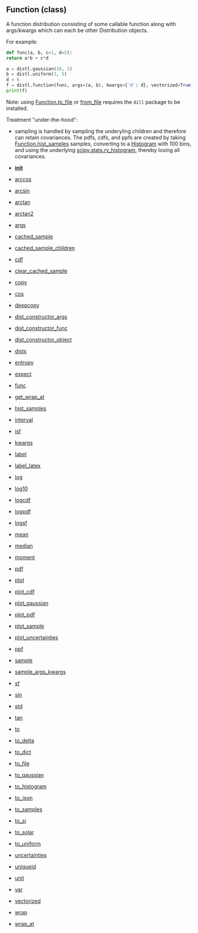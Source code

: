 ## Function (class)


A function distribution consisting of some callable function along with
args/kwargs which can each be other Distribution objects.

For example:

```py
def func(a, b, c=1, d=5):
return a*b + c*d

a = distl.gaussian(10, 2)
b = distl.uniform(3, 5)
d = 6
f = distl.function(func, args=(a, b), kwargs={'d': d}, vectorized=True)
print(f)
```

Note: using [Function.to_file](Function.to_file.md) or [from_file](from_file.md) requires the `dill` package
to be installed.

Treatment "under-the-hood":

* sampling is handled by sampling the underyling children and
therefore can retain covariances.  The pdfs, cdfs, and ppfs are
created by taking [Function.hist_samples](Function.hist_samples.md) samples,
converting to a [Histogram](Histogram.md) with 100 bins,
and using the underlying [scipy.stats.rv_histogram](https://docs.scipy.org/doc/scipy/reference/generated/scipy.stats.rv_histogram.html),
thereby losing all covariances.




* [__init__](Function.__init__.md)
* [arccos](Function.arccos.md)
* [arcsin](Function.arcsin.md)
* [arctan](Function.arctan.md)
* [arctan2](Function.arctan2.md)
* [args](Function.args.md)
* [cached_sample](Function.cached_sample.md)
* [cached_sample_children](Function.cached_sample_children.md)
* [cdf](Function.cdf.md)
* [clear_cached_sample](Function.clear_cached_sample.md)
* [copy](Function.copy.md)
* [cos](Function.cos.md)
* [deepcopy](Function.deepcopy.md)
* [dist_constructor_args](Function.dist_constructor_args.md)
* [dist_constructor_func](Function.dist_constructor_func.md)
* [dist_constructor_object](Function.dist_constructor_object.md)
* [dists](Function.dists.md)
* [entropy](Function.entropy.md)
* [expect](Function.expect.md)
* [func](Function.func.md)
* [get_wrap_at](Function.get_wrap_at.md)
* [hist_samples](Function.hist_samples.md)
* [interval](Function.interval.md)
* [isf](Function.isf.md)
* [kwargs](Function.kwargs.md)
* [label](Function.label.md)
* [label_latex](Function.label_latex.md)
* [log](Function.log.md)
* [log10](Function.log10.md)
* [logcdf](Function.logcdf.md)
* [logpdf](Function.logpdf.md)
* [logsf](Function.logsf.md)
* [mean](Function.mean.md)
* [median](Function.median.md)
* [moment](Function.moment.md)
* [pdf](Function.pdf.md)
* [plot](Function.plot.md)
* [plot_cdf](Function.plot_cdf.md)
* [plot_gaussian](Function.plot_gaussian.md)
* [plot_pdf](Function.plot_pdf.md)
* [plot_sample](Function.plot_sample.md)
* [plot_uncertainties](Function.plot_uncertainties.md)
* [ppf](Function.ppf.md)
* [sample](Function.sample.md)
* [sample_args_kwargs](Function.sample_args_kwargs.md)
* [sf](Function.sf.md)
* [sin](Function.sin.md)
* [std](Function.std.md)
* [tan](Function.tan.md)
* [to](Function.to.md)
* [to_delta](Function.to_delta.md)
* [to_dict](Function.to_dict.md)
* [to_file](Function.to_file.md)
* [to_gaussian](Function.to_gaussian.md)
* [to_histogram](Function.to_histogram.md)
* [to_json](Function.to_json.md)
* [to_samples](Function.to_samples.md)
* [to_si](Function.to_si.md)
* [to_solar](Function.to_solar.md)
* [to_uniform](Function.to_uniform.md)
* [uncertainties](Function.uncertainties.md)
* [uniqueid](Function.uniqueid.md)
* [unit](Function.unit.md)
* [var](Function.var.md)
* [vectorized](Function.vectorized.md)
* [wrap](Function.wrap.md)
* [wrap_at](Function.wrap_at.md)
